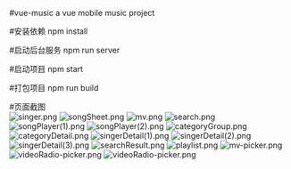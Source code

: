 #vue-music
a vue mobile music project

#安装依赖
npm install

#启动后台服务
npm run server

#启动项目
npm start

#打包项目
npm run build

#页面截图  
![singer.png](https://github.com/konglingwen94/vue-music/blob/master/screenshot/singer.png)
![songSheet.png](https://github.com/konglingwen94/vue-music/blob/master/screenshot/songSheet.png)
![mv.png](https://github.com/konglingwen94/vue-music/blob/master/screenshot/mv.png)
![search.png](https://github.com/konglingwen94/vue-music/blob/master/screenshot/search.png)
![songPlayer(1).png](https://github.com/konglingwen94/vue-music/blob/master/screenshot/songPlayer(1).png)
![songPlayer(2).png](https://github.com/konglingwen94/vue-music/blob/master/screenshot/songPlayer(2).png)
![categoryGroup.png](https://github.com/konglingwen94/vue-music/blob/master/screenshot/categoryGroup.png)
![categoryDetail.png](https://github.com/konglingwen94/vue-music/blob/master/screenshot/categoryDetail.png)
![singerDetail(1).png](https://github.com/konglingwen94/vue-music/blob/master/screenshot/singerDetail(1).png)
![singerDetail(2).png](https://github.com/konglingwen94/vue-music/blob/master/screenshot/singerDetail(2).png)
![singerDetail(3).png](https://github.com/konglingwen94/vue-music/blob/master/screenshot/singerDetail(3).png)
![searchResult.png](https://github.com/konglingwen94/vue-music/blob/master/screenshot/searchResult.png)
![playlist.png](https://github.com/konglingwen94/vue-music/blob/master/screenshot/playlist.png)
![mv-picker.png](https://github.com/konglingwen94/vue-music/blob/master/screenshot/mv-picker.png)
![videoRadio-picker.png](https://github.com/konglingwen94/vue-music/blob/master/screenshot/videoRadio-picker.png)
![videoRadio-picker.png](https://github.com/konglingwen94/vue-music/blob/master/screenshot/videoRadio-picker.png)